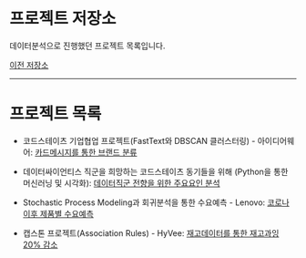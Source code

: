 # 프로젝트 저장소

데이터분석으로 진행했던 프로젝트 목록입니다.

[이전 저장소](https://github.com/xper100/Project_raw)

---

# 프로젝트 목록

* 코드스테이츠 기업협업 프로젝트(FastText와 DBSCAN 클러스터링) - 아이디어웨어: [카드메시지를 통한 브랜드 분류](https://xper100.tistory.com/59)

* 데이터싸이언티스 직군을 희망하는 코드스테이츠 동기들을 위해 (Python을 통한 머신러닝 및 시각화): [데이터직군 전향을 위한 주요요인 분석](https://github.com/xper100/Projects/tree/main/HR_analytics)

* Stochastic Process Modeling과 회귀분석을 통한 수요예측 - Lenovo: [코로나 이후 제품별 수요예측]()
 
* 캡스톤 프로젝트(Association Rules) - HyVee: [재고데이터를 통한 재고과잉 20% 감소](https://xper100.tistory.com/3?category=922205)



